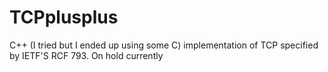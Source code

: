 # TCPplusplus
C++ (I tried but I ended up using some C) implementation of TCP specified by IETF'S RCF 793. On hold currently 
